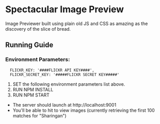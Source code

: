 # Spectacular Image Preview

Image Previewer built using plain old JS and CSS as amazing as the discovery of the slice of bread. 

## Running Guide

### Environment Parameters:
```
  FLICKR_KEY: '####FLICKR API KEY####',
  FLICKR_SECRET_KEY: '#####FLICKR SECRET KEY#####'
```

1. SET the following environment parameters list above.
1. RUN NPM INSTALL
1. RUN NPM START
  * The server should launch at http://localhost:9001
  * You'll be able to hit to view images (currently retrieving the first 100 matches for "Sharingan")
